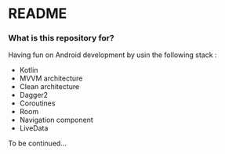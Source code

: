 # README #


### What is this repository for? ###

Having fun on Android development by usin the following stack :<br/>

* Kotlin<br/>
* MVVM architecture
* Clean architecture 
* Dagger2
* Coroutines
* Room
* Navigation component
* LiveData

To be continued...<br/>
